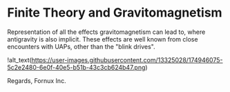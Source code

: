 # Finite Theory and Gravitomagnetism

Representation of all the effects gravitomagnetism can lead to, where antigravity is also implicit. These effects are well known from close encounters with UAPs, other than the "blink drives".

!alt_text(https://user-images.githubusercontent.com/13325028/174946075-5c2e2480-6e0f-40e5-b51b-43c3cb624b47.png)

Regards,
Fornux Inc.

